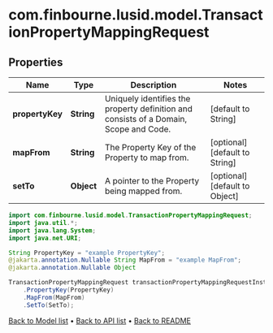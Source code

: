 # com.finbourne.lusid.model.TransactionPropertyMappingRequest

## Properties

Name | Type | Description | Notes
------------ | ------------- | ------------- | -------------
**propertyKey** | **String** | Uniquely identifies the property definition and consists of a Domain, Scope and Code. | [default to String]
**mapFrom** | **String** | The Property Key of the Property to map from. | [optional] [default to String]
**setTo** | **Object** | A pointer to the Property being mapped from. | [optional] [default to Object]

```java
import com.finbourne.lusid.model.TransactionPropertyMappingRequest;
import java.util.*;
import java.lang.System;
import java.net.URI;

String PropertyKey = "example PropertyKey";
@jakarta.annotation.Nullable String MapFrom = "example MapFrom";
@jakarta.annotation.Nullable Object 

TransactionPropertyMappingRequest transactionPropertyMappingRequestInstance = new TransactionPropertyMappingRequest()
    .PropertyKey(PropertyKey)
    .MapFrom(MapFrom)
    .SetTo(SetTo);
```


[Back to Model list](../README.md#documentation-for-models) &#8226; [Back to API list](../README.md#documentation-for-api-endpoints) &#8226; [Back to README](../README.md)
